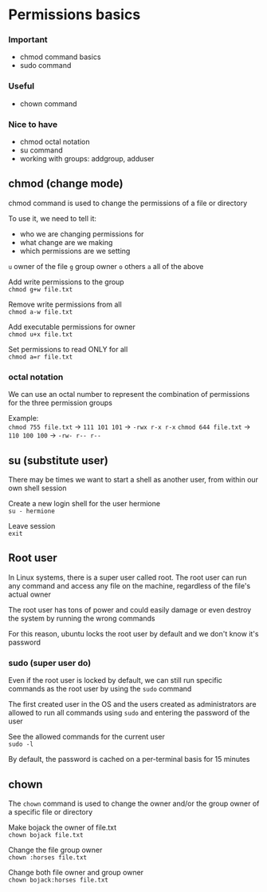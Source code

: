 # Permissions basics

### Important

-   chmod command basics
-   sudo command

### Useful

-   chown command

### Nice to have

-   chmod octal notation
-   su command
-   working with groups: addgroup, adduser

## chmod (change mode)

chmod command is used to change the permissions of a file or directory

To use it, we need to tell it:

-   who we are changing permissions for
-   what change are we making
-   which permissions are we setting

`u` owner of the file
`g` group owner
`o` others
`a` all of the above

Add write permissions to the group  
`chmod g+w file.txt`

Remove write permissions from all  
`chmod a-w file.txt`

Add executable permissions for owner  
`chmod u+x file.txt`

Set permissions to read ONLY for all  
`chmod a=r file.txt`

### octal notation

We can use an octal number to represent the combination of permissions for the three permission groups

Example:  
`chmod 755 file.txt` -> `111 101 101` -> `-rwx r-x r-x`
`chmod 644 file.txt` -> `110 100 100` -> `-rw- r-- r--`

## su (substitute user)

There may be times we want to start a shell as another user, from within our own shell session

Create a new login shell for the user hermione  
`su - hermione`

Leave session  
`exit`

## Root user

In Linux systems, there is a super user called root. The root user can run any command and access any file on the machine, regardless of the file's actual owner

The root user has tons of power and could easily damage or even destroy the system by running the wrong commands

For this reason, ubuntu locks the root user by default and we don't know it's password

### sudo (super user do)

Even if the root user is locked by default, we can still run specific commands as the root user by using the `sudo` command

The first created user in the OS and the users created as administrators are allowed to run all commands using `sudo` and entering the password of the user

See the allowed commands for the current user  
`sudo -l`

By default, the password is cached on a per-terminal basis for 15 minutes

## chown

The `chown` command is used to change the owner and/or the group owner of a specific file or directory

Make bojack the owner of file.txt  
`chown bojack file.txt`

Change the file group owner  
`chown :horses file.txt`

Change both file owner and group owner  
`chown bojack:horses file.txt`
